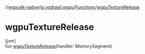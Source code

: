 //[wgpu4k-native](../../../index.md)/[io.ygdrasil.wgpu](../index.md)/[Functions](index.md)/[wgpuTextureRelease](wgpu-texture-release.md)

# wgpuTextureRelease

[jvm]\
fun [wgpuTextureRelease](wgpu-texture-release.md)(handler: MemorySegment)